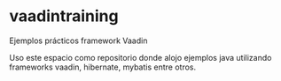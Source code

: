 # vaadintraining
Ejemplos prácticos framework Vaadin

Uso este espacio como repositorio donde alojo ejemplos java utilizando frameworks vaadin, hibernate, mybatis entre otros.
